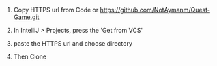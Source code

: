 1. Copy HTTPS url from Code or https://github.com/NotAymanm/Quest-Game.git

2. In IntelliJ > Projects, press the 'Get from VCS'

3. paste the HTTPS url and choose directory

4. Then Clone
